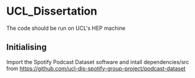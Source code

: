 # UCL_Dissertation
The code should be run on UCL's HEP machine


## Initialising
Import the Spotify Podcast Dataset software and intall dependencies/src from https://github.com/ucl-dis-spotify-group-project/podcast-dataset
